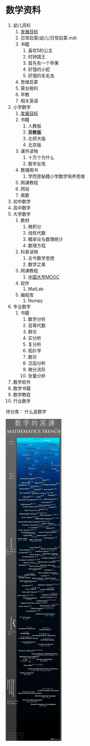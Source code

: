 # 数学资料
1. 幼儿资料
   1. [发展目标](幼儿/3-6岁儿童数学发展指南.md)
   2. 日常启蒙(幼儿/日常启蒙.md)
   3. 书籍
      1. 喜欢5的公主
      2. 时钟国王
      3. 首先有一个苹果
      4. 好饿的小蛇
      5. 好饿的毛毛虫
   4. 思维启蒙
   5. 蒙台梭利
   6. 早教
   7. 相关英语
2. 小学数学
   1. [发展目标](小学/义务教育数学课程标准（2022年版）)	
   1. 书籍
      1. 人教版
      2. **苏教版**
      3. 北师大版
      4. 北京版
   2. 课外读物
      1. 十万个为什么
      2. 数学女孩
   3. 教辅用书
      1. 学而思秘籍小学数学培养思维
   4. 网课教程
   5. 网站
   6. 奥数
3. 初中数学
4. 高中数学
5. 大学数学
   1. 教材
      1. 微积分
      2. 线性代数
      3. 概率论与数理统计
      4. 数理方程
   2. 科普读物
      1. 古今数学思想
      2. 数学之美
   3. 网课教程
      1. [中国大学MOOC](https://www.icourse163.org/channel/3003.htm?cate=1001043057&subCate=-1) 
   4. 软件
      1. MatLab
   5. 编程库
      1. Numpy 
6. 专业数学
   1. 书籍
      1. 数学分析
      2. 高等代数
      3. 群论
      5. 实分析
      4. 复分析
      7. 拓扑学
      8. 数论
      9. 泛函分析
      10. 微分流形
      11. 张量分析
7. 数学软件
8. 数学书籍
9.  数学教程
10. 行业数学

待分类：
什么是数学

![数学的深渊](科普/%E6%95%B0%E5%AD%A6%E7%9A%84%E6%B7%B1%E6%B8%8A.jpg)
    

